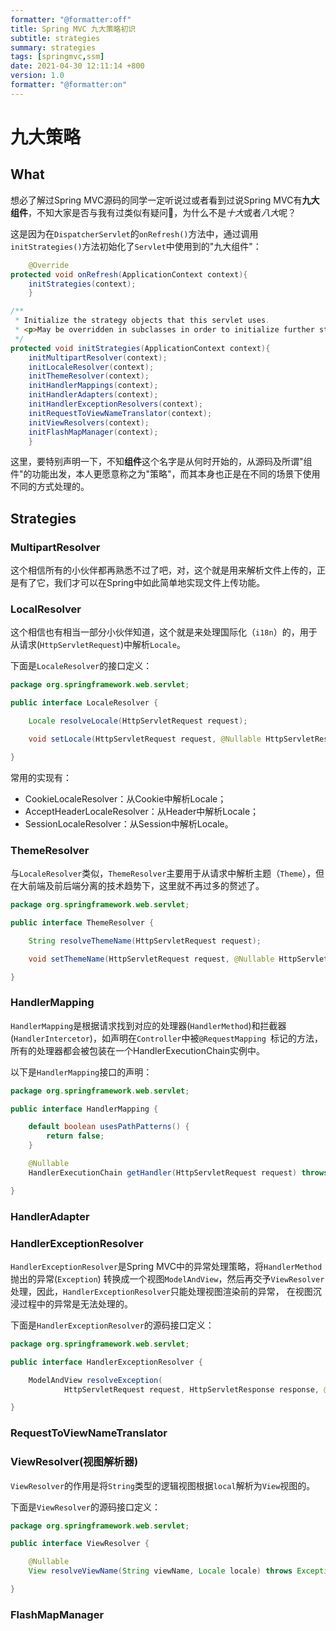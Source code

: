 ```yaml
---
formatter: "@formatter:off"
title: Spring MVC 九大策略初识
subtitle: strategies 
summary: strategies 
tags: [springmvc,ssm] 
date: 2021-04-30 12:11:14 +800 
version: 1.0
formatter: "@formatter:on"
---
```


# 九大策略

## What

想必了解过Spring MVC源码的同学一定听说过或者看到过说Spring MVC有**九大组件**，不知大家是否与我有过类似有疑问🤔️，为什么不是*十大*或者*八大*呢？

这是因为在`DispatcherServlet`的`onRefresh()`方法中，通过调用`initStrategies()`方法初始化了`Servlet`中使用到的"九大组件"：

```java
    @Override
protected void onRefresh(ApplicationContext context){
    initStrategies(context);
    }

/**
 * Initialize the strategy objects that this servlet uses.
 * <p>May be overridden in subclasses in order to initialize further strategy objects.
 */
protected void initStrategies(ApplicationContext context){
    initMultipartResolver(context);
    initLocaleResolver(context);
    initThemeResolver(context);
    initHandlerMappings(context);
    initHandlerAdapters(context);
    initHandlerExceptionResolvers(context);
    initRequestToViewNameTranslator(context);
    initViewResolvers(context);
    initFlashMapManager(context);
    }
```

这里，要特别声明一下，不知**组件**这个名字是从何时开始的，从源码及所谓"组件"的功能出发，本人更愿意称之为"策略"，而其本身也正是在不同的场景下使用不同的方式处理的。

## Strategies

### MultipartResolver

这个相信所有的小伙伴都再熟悉不过了吧，对，这个就是用来解析文件上传的，正是有了它，我们才可以在Spring中如此简单地实现文件上传功能。

### LocalResolver

这个相信也有相当一部分小伙伴知道，这个就是来处理国际化（`i18n`）的，用于从请求(`HttpServletRequest`)中解析`Locale`。

下面是`LocaleResolver`的接口定义：

```java
package org.springframework.web.servlet;

public interface LocaleResolver {

    Locale resolveLocale(HttpServletRequest request);

    void setLocale(HttpServletRequest request, @Nullable HttpServletResponse response, @Nullable Locale locale);

}
```

常用的实现有：

* CookieLocaleResolver：从Cookie中解析Locale；
* AcceptHeaderLocaleResolver：从Header中解析Locale；
* SessionLocaleResolver：从Session中解析Locale。

### ThemeResolver

与`LocaleResolver`类似，`ThemeResolver`主要用于从请求中解析主题（`Theme`），但在大前端及前后端分离的技术趋势下，这里就不再过多的赘述了。

```java
package org.springframework.web.servlet;

public interface ThemeResolver {

    String resolveThemeName(HttpServletRequest request);

    void setThemeName(HttpServletRequest request, @Nullable HttpServletResponse response, @Nullable String themeName);

}
```

### HandlerMapping

`HandlerMapping`是根据请求找到对应的处理器(`HandlerMethod`)和拦截器(`HandlerIntercetor`)，如声明在`Controller`中被`@RequestMapping
`标记的方法，所有的处理器都会被包装在一个HandlerExecutionChain实例中。

以下是`HandlerMapping`接口的声明：

```java
package org.springframework.web.servlet;

public interface HandlerMapping {

    default boolean usesPathPatterns() {
        return false;
    }

    @Nullable
    HandlerExecutionChain getHandler(HttpServletRequest request) throws Exception;

}
```

### HandlerAdapter

### HandlerExceptionResolver

`HandlerExceptionResolver`是Spring MVC中的异常处理策略，将`HandlerMethod`抛出的异常(`Exception`)
转换成一个视图`ModelAndView`，然后再交予`ViewResolver`处理，因此，`HandlerExceptionResolver`只能处理视图渲染前的异常，
在视图沉浸过程中的异常是无法处理的。

下面是`HandlerExceptionResolver`的源码接口定义：

```java
package org.springframework.web.servlet;

public interface HandlerExceptionResolver {

	ModelAndView resolveException(
			HttpServletRequest request, HttpServletResponse response, @Nullable Object handler, Exception ex);

}
```

### RequestToViewNameTranslator

### ViewResolver(视图解析器)

`ViewResolver`的作用是将`String`类型的逻辑视图根据`local`解析为`View`视图的。

下面是`ViewResolver`的源码接口定义：

```java
package org.springframework.web.servlet;

public interface ViewResolver {

    @Nullable
    View resolveViewName(String viewName, Locale locale) throws Exception;

}
```

### FlashMapManager